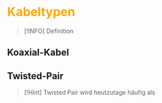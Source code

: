 # <font color = "orange">Kabeltypen</font>
>[!INFO] Definition

## Koaxial-Kabel
## Twisted-Pair
>[!Hint] Twisted Pair wird heutzutage häufig als 
